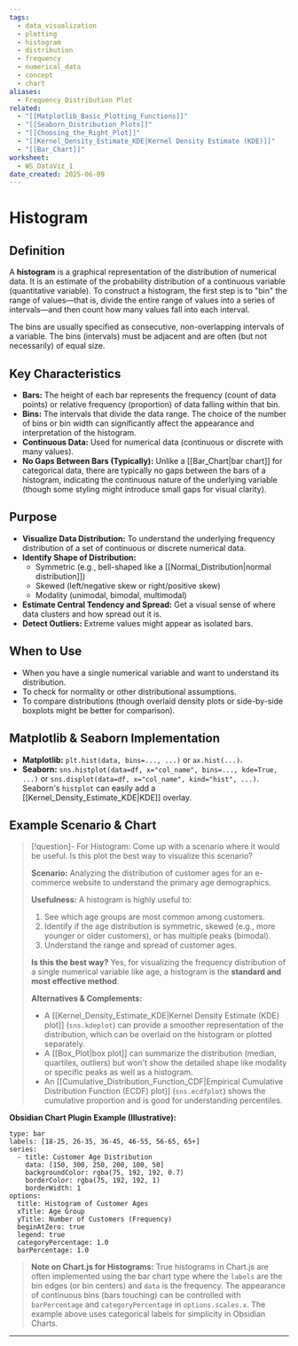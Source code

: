 ```yaml
---
tags:
  - data_visualization
  - plotting
  - histogram
  - distribution
  - frequency
  - numerical_data
  - concept
  - chart
aliases:
  - Frequency Distribution Plot
related:
  - "[[Matplotlib_Basic_Plotting_Functions]]"
  - "[[Seaborn_Distribution_Plots]]"
  - "[[Choosing_the_Right_Plot]]"
  - "[[Kernel_Density_Estimate_KDE|Kernel Density Estimate (KDE)]]"
  - "[[Bar_Chart]]"
worksheet:
  - WS_DataViz_1
date_created: 2025-06-09
---
```

# Histogram

## Definition
A **histogram** is a graphical representation of the distribution of numerical data. It is an estimate of the probability distribution of a continuous variable (quantitative variable). To construct a histogram, the first step is to "bin" the range of values—that is, divide the entire range of values into a series of intervals—and then count how many values fall into each interval.

The bins are usually specified as consecutive, non-overlapping intervals of a variable. The bins (intervals) must be adjacent and are often (but not necessarily) of equal size.

## Key Characteristics
-   **Bars:** The height of each bar represents the frequency (count of data points) or relative frequency (proportion) of data falling within that bin.
-   **Bins:** The intervals that divide the data range. The choice of the number of bins or bin width can significantly affect the appearance and interpretation of the histogram.
-   **Continuous Data:** Used for numerical data (continuous or discrete with many values).
-   **No Gaps Between Bars (Typically):** Unlike a [[Bar_Chart|bar chart]] for categorical data, there are typically no gaps between the bars of a histogram, indicating the continuous nature of the underlying variable (though some styling might introduce small gaps for visual clarity).

## Purpose
-   **Visualize Data Distribution:** To understand the underlying frequency distribution of a set of continuous or discrete numerical data.
-   **Identify Shape of Distribution:**
    -   Symmetric (e.g., bell-shaped like a [[Normal_Distribution|normal distribution]])
    -   Skewed (left/negative skew or right/positive skew)
    -   Modality (unimodal, bimodal, multimodal)
-   **Estimate Central Tendency and Spread:** Get a visual sense of where data clusters and how spread out it is.
-   **Detect Outliers:** Extreme values might appear as isolated bars.

## When to Use
-   When you have a single numerical variable and want to understand its distribution.
-   To check for normality or other distributional assumptions.
-   To compare distributions (though overlaid density plots or side-by-side boxplots might be better for comparison).

## Matplotlib & Seaborn Implementation
-   **Matplotlib:** `plt.hist(data, bins=..., ...)` or `ax.hist(...)`.
-   **Seaborn:** `sns.histplot(data=df, x="col_name", bins=..., kde=True, ...)` or `sns.displot(data=df, x="col_name", kind="hist", ...)`. Seaborn's `histplot` can easily add a [[Kernel_Density_Estimate_KDE|KDE]] overlay.

## Example Scenario & Chart
>[!question]- For Histogram: Come up with a scenario where it would be useful. Is this plot the best way to visualize this scenario?
>
>**Scenario:** Analyzing the distribution of customer ages for an e-commerce website to understand the primary age demographics.
>
>**Usefulness:** A histogram is highly useful to:
>1.  See which age groups are most common among customers.
>2.  Identify if the age distribution is symmetric, skewed (e.g., more younger or older customers), or has multiple peaks (bimodal).
>3.  Understand the range and spread of customer ages.
>
>**Is this the best way?**
>Yes, for visualizing the frequency distribution of a single numerical variable like age, a histogram is the **standard and most effective method**.
>
>**Alternatives & Complements:**
>-   A [[Kernel_Density_Estimate_KDE|Kernel Density Estimate (KDE) plot]] (`sns.kdeplot`) can provide a smoother representation of the distribution, which can be overlaid on the histogram or plotted separately.
>-   A [[Box_Plot|box plot]] can summarize the distribution (median, quartiles, outliers) but won't show the detailed shape like modality or specific peaks as well as a histogram.
>-   An [[Cumulative_Distribution_Function_CDF|Empirical Cumulative Distribution Function (ECDF) plot]] (`sns.ecdfplot`) shows the cumulative proportion and is good for understanding percentiles.

**Obsidian Chart Plugin Example (Illustrative):**
```chart
type: bar
labels: [18-25, 26-35, 36-45, 46-55, 56-65, 65+]
series:
  - title: Customer Age Distribution
    data: [150, 300, 250, 200, 100, 50]
    backgroundColor: rgba(75, 192, 192, 0.7)
    borderColor: rgba(75, 192, 192, 1)
    borderWidth: 1
options:
  title: Histogram of Customer Ages
  xTitle: Age Group
  yTitle: Number of Customers (Frequency)
  beginAtZero: true
  legend: true
  categoryPercentage: 1.0
  barPercentage: 1.0
```
> **Note on Chart.js for Histograms:** True histograms in Chart.js are often implemented using the bar chart type where the `labels` are the bin edges (or bin centers) and `data` is the frequency. The appearance of continuous bins (bars touching) can be controlled with `barPercentage` and `categoryPercentage` in `options.scales.x`. The example above uses categorical labels for simplicity in Obsidian Charts.

---
